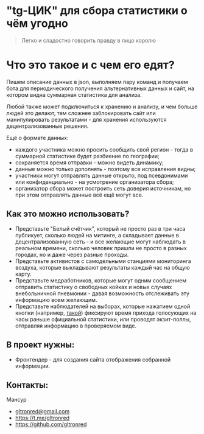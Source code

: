 # "tg-ЦИК" для сбора статистики о чём угодно

> Легко и сладостно говорить правду в лицо королю

# Что это такое и с чем его едят?

Пишем описание данных в json, выполняем пару команд и получаем бота для
периодического получения альтернативных данных и сайт, на котором видна
суммарная статистика для анализа.

Любой также может подключиться к хранению и анализу, и чем больше людей это
делают, тем сложнее заблокировать сайт или манипулировать результатами - для
хранения используются децентрализованные решения.

Ещё о формате данных:
- каждого участника можно просить сообщить свой регион - тогда в суммарной
статистике будет разбиение по географии; 
- сохраняется время отправки - можно видеть динамику;
- данные можно только дополнять - поэтому все исправления видны;
- участники могут отправлять данные открыто, под псевдонимами или
  конфиденциально - на усмотрение организатора сбора;
- организатор сбора может построить сеть доверия источникам, но при этом
  отправлять данные всё ещё могут все.

## Как это можно использовать?

- Представьте "Белый счётчик", который не просто раз в три часа публикует,
  сколько людей на митинге, а складывает данные в децентрализованную сеть - и
  все желающие могут наблюдать в реальном времени, сколько человек пришли не
  просто в разных городах, но и даже через разные проходы.
- Представьте активистов с самодельными станциями мониторинга воздуха, которые
  выкладывают результаты каждый час на общую карту.
- Представьте медработников, которые могут одним сообщением отправить статистику
  о свободных койках и новых случаях внебольничной пневмонии - давая возможность
  отслеживать эту информацию всем желающим.
- Представьте наблюдателей на выборах, которые нажатием одной кнопки (например,
  [такой](https://www.aliexpress.com/item/32973667926.html)) фиксируют время
  прихода голосующих на часы раньше официальной статистики, или проводят
  экзит-поллы, отправляя информацию в проверяемом виде.

## В проект нужны:

- Фронтендер - для создания сайта отображения собранной информации.

## Контакты:
Мансур
* gltronred@gmail.com	
* https://t.me/gltronred
* https://github.com/gltronred
